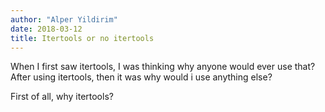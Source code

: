 ```yaml
---
author: "Alper Yildirim"
date: 2018-03-12
title: Itertools or no itertools
---
```


When I first saw itertools, I was thinking why anyone would ever use that? After using itertools, then it was why would i use anything else?

First of all, why itertools?




